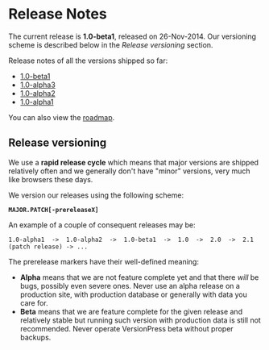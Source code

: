 # Release Notes #

The current release is **1.0-beta1**, released on 26-Nov-2014. Our versioning scheme is described below in the *Release versioning* section.

Release notes of all the versions shipped so far:

* [1.0-beta1](./release-notes/1.0-beta1)
* [1.0-alpha3](./release-notes/1.0-alpha3)
* [1.0-alpha2](./release-notes/1.0-alpha2)
* [1.0-alpha1](./release-notes/1.0-alpha1)

You can also view the [roadmap](./release-notes/roadmap).


## Release versioning ##

We use a **rapid release cycle** which means that major versions are shipped relatively often and we generally don't have "minor" versions, very much like browsers these days.

We version our releases using the following scheme:

**`MAJOR.PATCH[-prereleaseX]`**

An example of a couple of consequent releases may be:

    1.0-alpha1  ->  1.0-alpha2  ->  1.0-beta1  ->  1.0  ->  2.0  ->  2.1 (patch release) -> ... 

The prerelease markers have their well-defined meaning:

* **Alpha** means that we are not feature complete yet and that there *will* be bugs, possibly even severe ones. Never use an alpha release on a production site, with production database or generally with data you care for.
* **Beta** means that we are feature complete for the given release and relatively stable but running such version with production data is still not recommended. Never operate VersionPress beta without proper backups.
